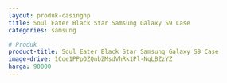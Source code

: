 ```yaml
---
layout: produk-casinghp
title: Soul Eater Black Star Samsung Galaxy S9 Case
categories: samsung

# Produk
product-title: Soul Eater Black Star Samsung Galaxy S9 Case
image-drive: 1Coe1PPpOZQnbZMsdVhRk1Pl-NqLBZzYZ
harga: 90000
---
```

